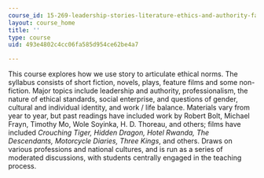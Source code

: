 ```yaml
---
course_id: 15-269-leadership-stories-literature-ethics-and-authority-fall-2015
layout: course_home
title: ''
type: course
uid: 493e4802c4cc06fa585d954ce62be4a7

---
```

This course explores how we use story to articulate ethical norms. The syllabus consists of short fiction, novels, plays, feature films and some non-fiction. Major topics include leadership and authority, professionalism, the nature of ethical standards, social enterprise, and questions of gender, cultural and individual identity, and work / life balance. Materials vary from year to year, but past readings have included work by Robert Bolt, Michael Frayn, Timothy Mo, Wole Soyinka, H. D. Thoreau, and others; films have included _Crouching Tiger, Hidden Dragon, Hotel Rwanda, The Descendants, Motorcycle Diaries, Three Kings_, and others. Draws on various professions and national cultures, and is run as a series of moderated discussions, with students centrally engaged in the teaching process.
